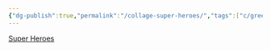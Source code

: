```yaml
---
{"dg-publish":true,"permalink":"/collage-super-heroes/","tags":["c/green","c/red","c/cibc","c/skull","c/flat-background"],"created":"2024-01-02T00:06:47.949-05:00","updated":"2024-01-02T00:07:32.743-05:00"}
---
```



[Super Heroes](https://www.instagram.com/p/B4OlsxQhnNv/)
